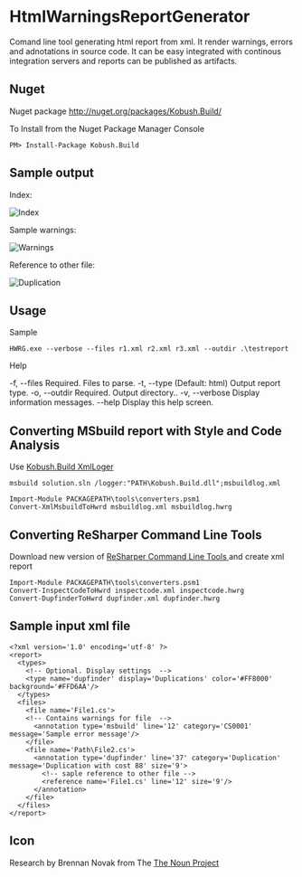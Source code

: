 HtmlWarningsReportGenerator
===========================

Comand line tool generating html report from xml. It render warnings, errors and adnotations in source code. It can be easy integrated with continous integration servers and reports can be published as artifacts.

## Nuget 

Nuget package http://nuget.org/packages/Kobush.Build/

To Install from the Nuget Package Manager Console 
    
    PM> Install-Package Kobush.Build

## Sample output

Index:

![Index](https://raw.github.com/rjasica/HtmlWarningsReportGenerator/master/web/index.png)

Sample warnings:

![Warnings](https://raw.github.com/rjasica/HtmlWarningsReportGenerator/master/web/warnings.png)

Reference to other file:

![Duplication](https://raw.github.com/rjasica/HtmlWarningsReportGenerator/master/web/duplication.png)

## Usage

Sample

    HWRG.exe --verbose --files r1.xml r2.xml r3.xml --outdir .\testreport
    
Help

  -f, --files      Required. Files to parse.
  -t, --type       (Default: html) Output report type.
  -o, --outdir     Required. Output directory..
  -v, --verbose    Display information messages.
  --help           Display this help screen.

## Converting MSbuild report with Style and Code Analysis

Use [Kobush.Build XmlLoger](https://github.com/rjasica/Kobush.Build)

    msbuild solution.sln /logger:"PATH\Kobush.Build.dll";msbuildlog.xml
    
    Import-Module PACKAGEPATH\tools\converters.psm1
    Convert-XmlMsbuildToHwrd msbuildlog.xml msbuildlog.hwrg
    
## Converting ReSharper Command Line Tools  

Download new version of [ReSharper Command Line Tools ](http://www.jetbrains.com/resharper/features/command-line.html) and create xml report

    Import-Module PACKAGEPATH\tools\converters.psm1
    Convert-InspectCodeToHwrd inspectcode.xml inspectcode.hwrg   
    Convert-DupfinderToHwrd dupfinder.xml dupfinder.hwrg 

## Sample input xml file

    <?xml version='1.0' encoding='utf-8' ?>
    <report>
      <types>
        <!-- Optional. Display settings  -->
        <type name='dupfinder' display='Duplications' color='#FF8000' background='#FFD6AA'/>
      </types>
      <files>
        <file name='File1.cs'>
        <!-- Contains warnings for file  -->
          <annotation type='msbuild' line='12' category='CS0001' message='Sample error message'/>
        </file>
        <file name='Path\File2.cs'>
          <annotation type='dupfinder' line='37' category='Duplication' message='Duplication with cost 88' size='9'>
            <!-- saple reference to other file -->
    		<reference name='File1.cs' line='12' size='9'/>
          </annotation>
        </file>
      </files>
    </report>


## Icon

Research by Brennan Novak from The [The Noun Project](http://thenounproject.com)

